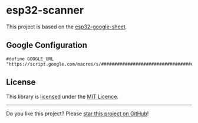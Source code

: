 # esp32-scanner

This project is based on the [esp32-google-sheet](https://github.com/ricaun/esp32-google-sheet).


## Google Configuration

```Arduino
#define GOOGLE_URL "https://script.google.com/macros/s/#######################################################/exec"
```

## License

This library is [licensed](LICENSE) under the [MIT Licence](https://en.wikipedia.org/wiki/MIT_License).

----

Do you like this project? Please [star this project on GitHub](https://github.com/ricaun/esp32-scanner/stargazers)!